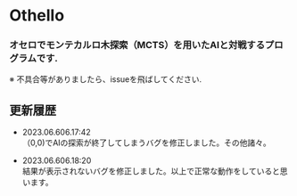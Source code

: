 # Othello
### オセロでモンテカルロ木探索（MCTS）を用いたAIと対戦するプログラムです.
※ 不具合等がありましたら、issueを飛ばしてください.

## 更新履歴
- 2023.06.606.17:42<br>
（0,0)でAIの探索が終了してしまうバグを修正しました。その他諸々。 <br>

- 2023.06.606.18:20<br>
結果が表示されないバグを修正しました。以上で正常な動作をしていると思います。<br>

